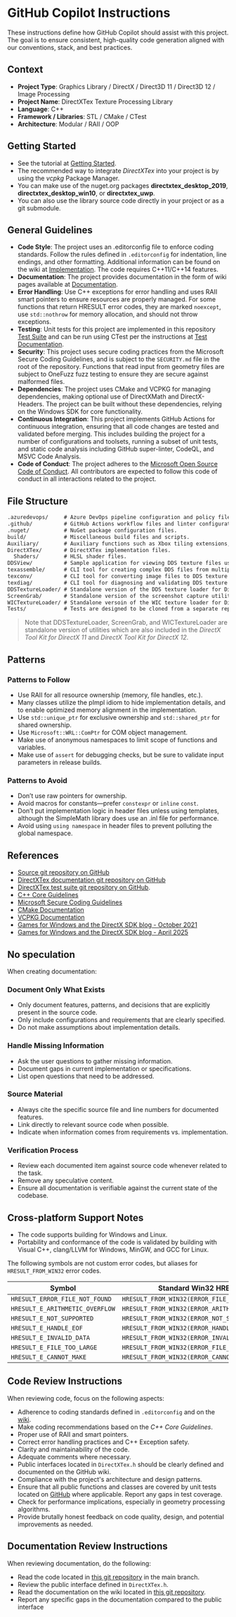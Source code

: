 # GitHub Copilot Instructions

These instructions define how GitHub Copilot should assist with this project. The goal is to ensure consistent, high-quality code generation aligned with our conventions, stack, and best practices.

## Context

- **Project Type**: Graphics Library / DirectX / Direct3D 11 / Direct3D 12 / Image Processing
- **Project Name**: DirectXTex Texture Processing Library
- **Language**: C++
- **Framework / Libraries**: STL / CMake / CTest
- **Architecture**: Modular / RAII / OOP

## Getting Started

- See the tutorial at [Getting Started](https://github.com/microsoft/DirectXTex/wiki/Getting-Started).
- The recommended way to integrate *DirectXTex* into your project is by using the *vcpkg* Package Manager.
- You can make use of the nuget.org packages **directxtex_desktop_2019**, **directxtex_desktop_win10**, or **directxtex_uwp**.
- You can also use the library source code directly in your project or as a git submodule.

## General Guidelines

- **Code Style**: The project uses an .editorconfig file to enforce coding standards. Follow the rules defined in `.editorconfig` for indentation, line endings, and other formatting. Additional information can be found on the wiki at [Implementation](https://github.com/microsoft/DirectXTK/wiki/Implementation). The code requires C++11/C++14 features.
- **Documentation**: The project provides documentation in the form of wiki pages available at [Documentation](https://github.com/microsoft/DirectXTex/wiki/).
- **Error Handling**: Use C++ exceptions for error handling and uses RAII smart pointers to ensure resources are properly managed. For some functions that return HRESULT error codes, they are marked `noexcept`, use `std::nothrow` for memory allocation, and should not throw exceptions.
- **Testing**: Unit tests for this project are implemented in this repository [Test Suite](https://github.com/walbourn/directxtextest/) and can be run using CTest per the instructions at [Test Documentation](https://github.com/walbourn/directxtextest/wiki).
- **Security**: This project uses secure coding practices from the Microsoft Secure Coding Guidelines, and is subject to the `SECURITY.md` file in the root of the repository. Functions that read input from geometry files are subject to OneFuzz fuzz testing to ensure they are secure against malformed files.
- **Dependencies**: The project uses CMake and VCPKG for managing dependencies, making optional use of DirectXMath and DirectX-Headers. The project can be built without these dependencies, relying on the Windows SDK for core functionality.
- **Continuous Integration**: This project implements GitHub Actions for continuous integration, ensuring that all code changes are tested and validated before merging. This includes building the project for a number of configurations and toolsets, running a subset of unit tests, and static code analysis including GitHub super-linter, CodeQL, and MSVC Code Analysis.
- **Code of Conduct**: The project adheres to the [Microsoft Open Source Code of Conduct](https://opensource.microsoft.com/codeofconduct/). All contributors are expected to follow this code of conduct in all interactions related to the project.

## File Structure

```txt
.azuredevops/     # Azure DevOps pipeline configuration and policy files.
.github/          # GitHub Actions workflow files and linter configuration files.
.nuget/           # NuGet package configuration files.
build/            # Miscellaneous build files and scripts.
Auxiliary/        # Auxiliary functions such as Xbox tiling extensions, OpenEXR support, etc.
DirectXTex/       # DirectXTex implementation files.
  Shaders/        # HLSL shader files.
DDSView/          # Sample application for viewing DDS texture files using DirectXTex.
texassemble/      # CLI tool for creating complex DDS files from multiple image files.
texconv/          # CLI tool for converting image files to DDS texture files including block compression, mipmaps, and resizing.
texdiag/          # CLI tool for diagnosing and validating DDS texture files.
DDSTextureLoader/ # Standalone version of the DDS texture loader for Direct3D 9/11/12.
ScreenGrab/       # Standalone version of the screenshot capture utility for Direct3D 9/11/12.
WICTextureLoader/ # Standalone versoin of the WIC texture loader for Direct3D 9/11/12.
Tests/            # Tests are designed to be cloned from a separate repository at this location.
```

> Note that DDSTextureLoader, ScreenGrab, and WICTextureLoader are standalone version of utilities which are also included in the *DirectX Tool Kit for DirectX 11* and *DirectX Tool Kit for DirectX 12*.

## Patterns

### Patterns to Follow

- Use RAII for all resource ownership (memory, file handles, etc.).
- Many classes utilize the pImpl idiom to hide implementation details, and to enable optimized memory alignment in the implementation.
- Use `std::unique_ptr` for exclusive ownership and `std::shared_ptr` for shared ownership.
- Use `Microsoft::WRL::ComPtr` for COM object management.
- Make use of anonymous namespaces to limit scope of functions and variables.
- Make use of `assert` for debugging checks, but be sure to validate input parameters in release builds.

### Patterns to Avoid

- Don’t use raw pointers for ownership.
- Avoid macros for constants—prefer `constexpr` or `inline` `const`.
- Don’t put implementation logic in header files unless using templates, although the SimpleMath library does use an .inl file for performance.
- Avoid using `using namespace` in header files to prevent polluting the global namespace.

## References

- [Source git repository on GitHub](https://github.com/microsoft/DirectXTex.git)
- [DirectXTex documentation git repository on GitHub](https://github.com/microsoft/DirectXTex.wiki.git)
- [DirectXTex test suite git repository on GitHub](https://github.com/walbourn/directxtextest.wiki.git).
- [C++ Core Guidelines](https://isocpp.github.io/CppCoreGuidelines/CppCoreGuidelines)
- [Microsoft Secure Coding Guidelines](https://learn.microsoft.com/en-us/security/develop/secure-coding-guidelines)
- [CMake Documentation](https://cmake.org/documentation/)
- [VCPKG Documentation](https://learn.microsoft.com/vcpkg/)
- [Games for Windows and the DirectX SDK blog - October 2021](https://walbourn.github.io/directxtex/)
- [Games for Windows and the DirectX SDK blog - April 2025](https://walbourn.github.io/github-project-updates-2025/)

## No speculation

When creating documentation:

### Document Only What Exists

- Only document features, patterns, and decisions that are explicitly present in the source code.
- Only include configurations and requirements that are clearly specified.
- Do not make assumptions about implementation details.

### Handle Missing Information

- Ask the user questions to gather missing information.
- Document gaps in current implementation or specifications.
- List open questions that need to be addressed.

### Source Material

- Always cite the specific source file and line numbers for documented features.
- Link directly to relevant source code when possible.
- Indicate when information comes from requirements vs. implementation.

### Verification Process

- Review each documented item against source code whenever related to the task.
- Remove any speculative content.
- Ensure all documentation is verifiable against the current state of the codebase.

## Cross-platform Support Notes

- The code supports building for Windows and Linux.
- Portability and conformance of the code is validated by building with Visual C++, clang/LLVM for Windows, MinGW, and GCC for Linux.

The following symbols are not custom error codes, but aliases for `HRESULT_FROM_WIN32` error codes.

| Symbol | Standard Win32 HRESULT |
|--------|-------------|
| `HRESULT_ERROR_FILE_NOT_FOUND` |  `HRESULT_FROM_WIN32(ERROR_FILE_NOT_FOUND)` |
| `HRESULT_E_ARITHMETIC_OVERFLOW` |  `HRESULT_FROM_WIN32(ERROR_ARITHMETIC_OVERFLOW)` |
| `HRESULT_E_NOT_SUPPORTED` | `HRESULT_FROM_WIN32(ERROR_NOT_SUPPORTED)` |
| `HRESULT_E_HANDLE_EOF` | `HRESULT_FROM_WIN32(ERROR_HANDLE_EOF)` |
| `HRESULT_E_INVALID_DATA` | `HRESULT_FROM_WIN32(ERROR_INVALID_DATA)` |
| `HRESULT_E_FILE_TOO_LARGE` | `HRESULT_FROM_WIN32(ERROR_FILE_TOO_LARGE)` |
| `HRESULT_E_CANNOT_MAKE` | `HRESULT_FROM_WIN32(ERROR_CANNOT_MAKE)`|

## Code Review Instructions

When reviewing code, focus on the following aspects:

- Adherence to coding standards defined in `.editorconfig` and on the [wiki](https://github.com/microsoft/DirectXTK/wiki/Implementation).
- Make coding recommendations based on the *C++ Core Guidelines*.
- Proper use of RAII and smart pointers.
- Correct error handling practices and C++ Exception safety.
- Clarity and maintainability of the code.
- Adequate comments where necessary.
- Public interfaces located in `DirectXTex.h` should be clearly defined and documented on the GitHub wiki.
- Compliance with the project's architecture and design patterns.
- Ensure that all public functions and classes are covered by unit tests located on [GitHub](https://github.com/walbourn/directxtextest.git) where applicable. Report any gaps in test coverage.
- Check for performance implications, especially in geometry processing algorithms.
- Provide brutally honest feedback on code quality, design, and potential improvements as needed.

## Documentation Review Instructions

When reviewing documentation, do the following:

- Read the code located in [this git repository](https://github.com/microsoft/DirectXTex.git) in the main branch.
- Review the public interface defined in `DirectXTex.h`.
- Read the documentation on the wiki located in [this git repository](https://github.com/microsoft/DirectXTex.wiki.git).
- Report any specific gaps in the documentation compared to the public interface

